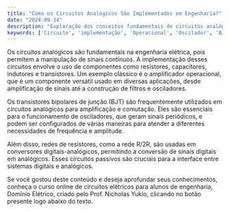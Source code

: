 ```yaml
---
title: "Como os Circuitos Analógicos São Implementados em Engenharia?"
date: "2024-09-14"
description: "Exploração dos conceitos fundamentais de circuitos analógicos e sua implementação em engenharia."
keywords: ['Circuito', 'implementação', 'Operacional', 'Oscilador', 'BJT', 'passivo', 'R/2R']
---
```


Os circuitos analógicos são fundamentais na engenharia elétrica, pois permitem a manipulação de sinais contínuos. A implementação desses circuitos envolve o uso de componentes como resistores, capacitores, indutores e transistores. Um exemplo clássico é o amplificador operacional, que é um componente versátil usado em diversas aplicações, desde amplificação de sinais até a construção de filtros e osciladores.

Os transistores bipolares de junção (BJT) são frequentemente utilizados em circuitos analógicos para amplificação e comutação. Eles são essenciais para o funcionamento de osciladores, que geram sinais periódicos, e podem ser configurados de várias maneiras para atender a diferentes necessidades de frequência e amplitude.

Além disso, redes de resistores, como a rede R/2R, são usadas em conversores digitais-analógicos, permitindo a conversão de sinais digitais em analógicos. Esses circuitos passivos são cruciais para a interface entre sistemas digitais e analógicos.

Se você gostou deste conteúdo e deseja aprofundar seus conhecimentos, conheça o curso online de circuitos elétricos para alunos de engenharia, Domínio Elétrico, criado pelo Prof. Nicholas Yukio, clicando no botão presente logo abaixo do texto.